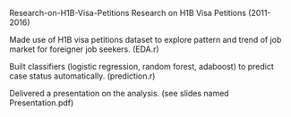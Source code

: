  Research-on-H1B-Visa-Petitions
Research on H1B Visa Petitions (2011- 2016)

Made use of H1B visa petitions dataset to explore pattern and trend of job market for foreigner job seekers. (EDA.r)

Built classifiers (logistic regression, random forest, adaboost) to predict case status automatically. (prediction.r)

Delivered a presentation on the analysis. (see slides named Presentation.pdf)
